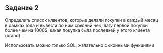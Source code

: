 ## Задание 2
Определить список клиентов, которые делали покупки в каждый месяц в рамках года и вывести по ним средний чек, дату первой покупки более чем на 1000$, какая покупка была последней у этого клиента (brand).

Использовать можно только SQL, желательно с оконными функциями

